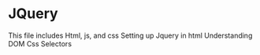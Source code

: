 # JQuery
This file includes Html, js, and css
Setting up Jquery in html
Understanding DOM
Css Selectors
